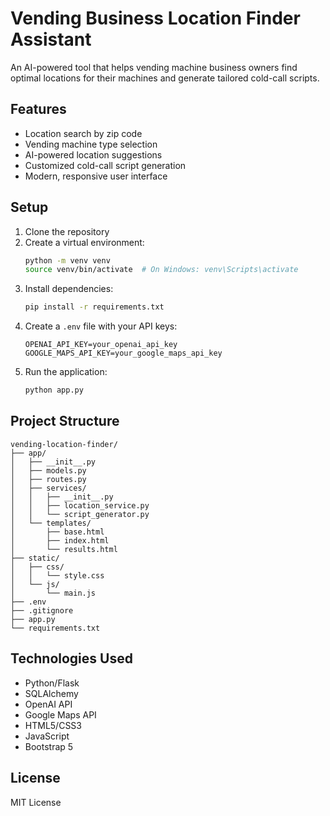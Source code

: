 # Vending Business Location Finder Assistant

An AI-powered tool that helps vending machine business owners find optimal locations for their machines and generate tailored cold-call scripts.

## Features

- Location search by zip code
- Vending machine type selection
- AI-powered location suggestions
- Customized cold-call script generation
- Modern, responsive user interface

## Setup

1. Clone the repository
2. Create a virtual environment:
   ```bash
   python -m venv venv
   source venv/bin/activate  # On Windows: venv\Scripts\activate
   ```
3. Install dependencies:
   ```bash
   pip install -r requirements.txt
   ```
4. Create a `.env` file with your API keys:
   ```
   OPENAI_API_KEY=your_openai_api_key
   GOOGLE_MAPS_API_KEY=your_google_maps_api_key
   ```
5. Run the application:
   ```bash
   python app.py
   ```

## Project Structure

```
vending-location-finder/
├── app/
│   ├── __init__.py
│   ├── models.py
│   ├── routes.py
│   ├── services/
│   │   ├── __init__.py
│   │   ├── location_service.py
│   │   └── script_generator.py
│   └── templates/
│       ├── base.html
│       ├── index.html
│       └── results.html
├── static/
│   ├── css/
│   │   └── style.css
│   └── js/
│       └── main.js
├── .env
├── .gitignore
├── app.py
└── requirements.txt
```

## Technologies Used

- Python/Flask
- SQLAlchemy
- OpenAI API
- Google Maps API
- HTML5/CSS3
- JavaScript
- Bootstrap 5

## License

MIT License 